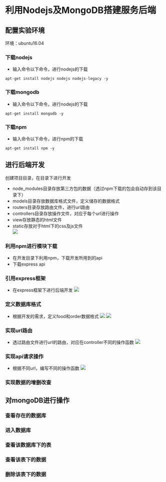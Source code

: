 # 利用Nodejs及MongoDB搭建服务后端

## 配置实验环境
环境：ubuntu16.04
### 下载nodejs
- 输入命令以下命令，进行nodejs的下载
```
apt-get install nodejs nodejs nodejs-legacy -y
```
### 下载mongodb
- 输入命令以下命令，进行nodejs的下载
```
apt-get install mongodb -y
```
### 下载npm
- 输入命令以下命令，进行npm的下载
```
apt-get install npm -y
```

## 进行后端开发
创建项目目录，在目录下进行开发
- node_modules目录存放第三方包的数据（透过npm下载的包会自动存到该目录下）
- models目录存放数据库格式文件，定义储存的数据格式
- routers目录存放路由文件，进行url路由
- controllers目录存放操作文件，对应于每个url进行操作
- view存放静态的html文件
- static存放对于html下的css及js文件  
![](images/project_directory.png)
### 利用npm进行模块下载
- 在开发目录下利用npm，下载开发所用到的api
- 下载express api
### 引用express框架
- 在express框架下进行后端开发
![](images/use_express.png)
### 定义数据库格式
- 根据开发的需求，定义food和order数据格式
![](images/food_model.png)
![](images/order_model.png)
### 实现url路由
- 透过路由文件进行url的路由，对应在controller不同的操作函数
![](images/router_file.png)
### 实现api请求操作
- 根据不同url，编写不同的操作函数
![](images/url_action.png)
### 实现数据的增删改查


## 对mongoDB进行操作
### 查看存在的数据库
### 进入数据库
### 查看该数据库下的表
### 查看该表下的数据
### 删除该表下的数据

